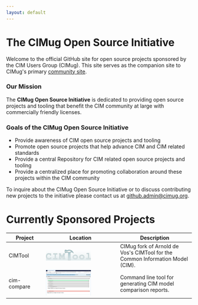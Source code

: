 ```yaml
---
layout: default
---
```


# The CIMug Open Source Initiative

Welcome to the official GitHub site for open source projects sponsored by the CIM Users Group (CIMug).  This site serves as the companion site to CIMug's primary [community site](https://cimug.ucaiug.org/).


### Our Mission

The **CIMug Open Source Initiative** is dedicated to providing open source projects and tooling that benefit the CIM community at large with commercially friendly licenses.

### Goals of the CIMug Open Source Initiative

- Provide awareness of CIM open source projects and tooling
- Promote open source projects that help advance CIM and CIM related standards
- Provide a central Repository for CIM related open source projects and tooling
- Provide a centralized place for promoting collaboration around these projects within the CIM community

To inquire about the CIMug Open Source Initiative or to discuss contributing new projects to the initiative please contact us at [github.admin@cimug.org](mailto:github.admin@cimug.org?subject=[CIMug&20Open&20Source&20Admin]&20Open&20Source&20Initiatives).

# Currently Sponsored Projects

<style>
table th:first-of-type {
    width: 20%;
}
table th:nth-of-type(2) {
    width: 40%;
}
table th:nth-of-type(3) {
    width: 40%;
}
</style>

 Project | Location | Description  
---------|---------|---------
 CIMTool|<a href="CIMTool"><img src="/assets/img/cimtool-logo.png" alt="CIMTool" width="65%" height="65%"/></a>| CIMug fork of Arnold de Vos's CIMTool for the Common Information Model (CIM).     
 cim-compare|<a href="cim-compare"><img src="/assets/img/cim-compare-logo.png" alt="cim-compare" width="65%" height="65%"/>| Command line tool for generating CIM model comparison reports.
